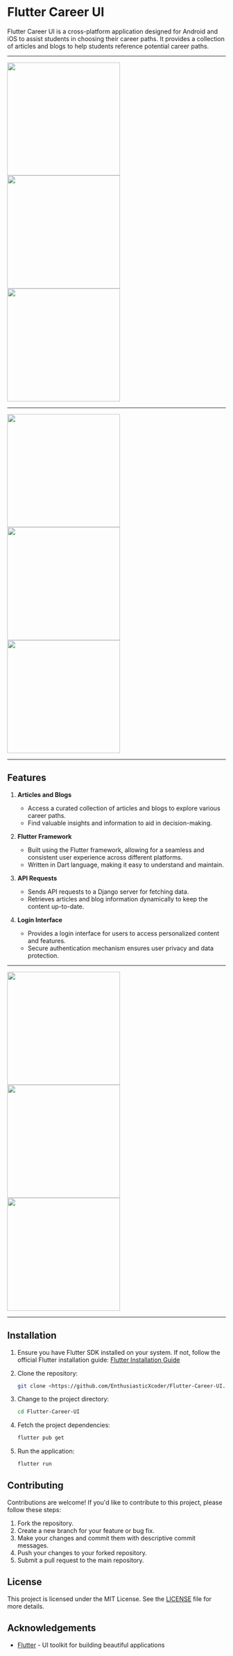 # Flutter Career UI
Flutter Career UI is a cross-platform application designed for Android and iOS to assist students in choosing their career paths. It provides a collection of articles and blogs to help students reference potential career paths.

---

<p float="left">
   <img src="example_images/Example_8.jpg" width="260" />
   <img src="example_images/Example_9.jpg" width="260" /> 
   <img src="example_images/Example_7.jpg" width="260" />
</p>

---

<p float="left">
   <img src="example_images/Example_6.jpg" width="260" /> 
   <img src="example_images/Example_4.jpg" width="260" /> 
   <img src="example_images/Example_3.jpg" width="260" /> 
</p>

---

## Features

1. **Articles and Blogs**
   - Access a curated collection of articles and blogs to explore various career paths.
   - Find valuable insights and information to aid in decision-making.

2. **Flutter Framework**
   - Built using the Flutter framework, allowing for a seamless and consistent user experience across different platforms.
   - Written in Dart language, making it easy to understand and maintain.

3. **API Requests**
   - Sends API requests to a Django server for fetching data.
   - Retrieves articles and blog information dynamically to keep the content up-to-date.

4. **Login Interface**
   - Provides a login interface for users to access personalized content and features.
   - Secure authentication mechanism ensures user privacy and data protection.

---

<p float="left">
   <img src="example_images/Example_1.jpg" width="260" /> 
   <img src="example_images/Example_5.jpg" width="260" /> 
   <img src="example_images/Example_2.jpg" width="260" /> 
</p>

---

## Installation
1. Ensure you have Flutter SDK installed on your system. If not, follow the official Flutter installation guide: [Flutter Installation Guide](https://flutter.dev/docs/get-started/install)

2. Clone the repository:
   ```bash
   git clone <https://github.com/EnthusiasticXcoder/Flutter-Career-UI.git>
   ```

3. Change to the project directory:
   ```bash
   cd Flutter-Career-UI
   ```

4. Fetch the project dependencies:
   ```bash
   flutter pub get
   ```

5. Run the application:
   ```bash
   flutter run
   ```

## Contributing
Contributions are welcome! If you'd like to contribute to this project, please follow these steps:

1. Fork the repository.
2. Create a new branch for your feature or bug fix.
3. Make your changes and commit them with descriptive commit messages.
4. Push your changes to your forked repository.
5. Submit a pull request to the main repository.

## License
This project is licensed under the MIT License. See the [LICENSE](LICENSE) file for more details.

## Acknowledgements
- [Flutter](https://flutter.dev/) - UI toolkit for building beautiful applications